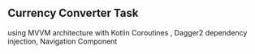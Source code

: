 ## Currency Converter Task
using MVVM architecture with Kotlin Coroutines , Dagger2 dependency injection, Navigation Component
